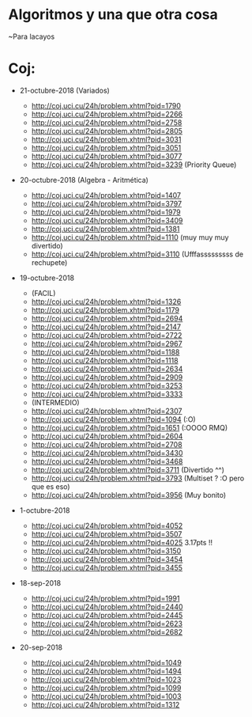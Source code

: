 # Algoritmos y una que otra cosa
~Para lacayos

# Coj:

- 21-octubre-2018 (Variados)
    - http://coj.uci.cu/24h/problem.xhtml?pid=1790
    - http://coj.uci.cu/24h/problem.xhtml?pid=2266
    - http://coj.uci.cu/24h/problem.xhtml?pid=2758
    - http://coj.uci.cu/24h/problem.xhtml?pid=2805
    - http://coj.uci.cu/24h/problem.xhtml?pid=3031
    - http://coj.uci.cu/24h/problem.xhtml?pid=3051
    - http://coj.uci.cu/24h/problem.xhtml?pid=3077
    - http://coj.uci.cu/24h/problem.xhtml?pid=3239 (Priority Queue)

- 20-octubre-2018 (Algebra - Aritmética)
    - http://coj.uci.cu/24h/problem.xhtml?pid=1407
    - http://coj.uci.cu/24h/problem.xhtml?pid=3797
    - http://coj.uci.cu/24h/problem.xhtml?pid=1979
    - http://coj.uci.cu/24h/problem.xhtml?pid=3409
    - http://coj.uci.cu/24h/problem.xhtml?pid=1381
    - http://coj.uci.cu/24h/problem.xhtml?pid=1110 (muy muy muy divertido)
    - http://coj.uci.cu/24h/problem.xhtml?pid=3110 (Ufffasssssssss de rechupete)

- 19-octubre-2018
    - (FACIL)
    - http://coj.uci.cu/24h/problem.xhtml?pid=1326
    - http://coj.uci.cu/24h/problem.xhtml?pid=1179
    - http://coj.uci.cu/24h/problem.xhtml?pid=2694
    - http://coj.uci.cu/24h/problem.xhtml?pid=2147
    - http://coj.uci.cu/24h/problem.xhtml?pid=2722
    - http://coj.uci.cu/24h/problem.xhtml?pid=2967
    - http://coj.uci.cu/24h/problem.xhtml?pid=1188
    - http://coj.uci.cu/24h/problem.xhtml?pid=1118
    - http://coj.uci.cu/24h/problem.xhtml?pid=2634
    - http://coj.uci.cu/24h/problem.xhtml?pid=2909
    - http://coj.uci.cu/24h/problem.xhtml?pid=3253
    - http://coj.uci.cu/24h/problem.xhtml?pid=3333
    - (INTERMEDIO)
    - http://coj.uci.cu/24h/problem.xhtml?pid=2307
    - http://coj.uci.cu/24h/problem.xhtml?pid=1094 (:O)
    - http://coj.uci.cu/24h/problem.xhtml?pid=1651 (:OOOO RMQ)
    - http://coj.uci.cu/24h/problem.xhtml?pid=2604
    - http://coj.uci.cu/24h/problem.xhtml?pid=2708
    - http://coj.uci.cu/24h/problem.xhtml?pid=3430
    - http://coj.uci.cu/24h/problem.xhtml?pid=3468
    - http://coj.uci.cu/24h/problem.xhtml?pid=3711 (Divertido ^^)
    - http://coj.uci.cu/24h/problem.xhtml?pid=3793 (Multiset ? :O pero que es eso)
    - http://coj.uci.cu/24h/problem.xhtml?pid=3956 (Muy bonito)

- 1-octubre-2018
    - http://coj.uci.cu/24h/problem.xhtml?pid=4052
    - http://coj.uci.cu/24h/problem.xhtml?pid=3507
    - http://coj.uci.cu/24h/problem.xhtml?pid=4025 3.17pts !!
    - http://coj.uci.cu/24h/problem.xhtml?pid=3150
    - http://coj.uci.cu/24h/problem.xhtml?pid=3454
    - http://coj.uci.cu/24h/problem.xhtml?pid=3455
    
- 18-sep-2018

    - http://coj.uci.cu/24h/problem.xhtml?pid=1991
    - http://coj.uci.cu/24h/problem.xhtml?pid=2440
    - http://coj.uci.cu/24h/problem.xhtml?pid=2445
    - http://coj.uci.cu/24h/problem.xhtml?pid=2623
    - http://coj.uci.cu/24h/problem.xhtml?pid=2682

- 20-sep-2018

    - http://coj.uci.cu/24h/problem.xhtml?pid=1049
    - http://coj.uci.cu/24h/problem.xhtml?pid=1494
    - http://coj.uci.cu/24h/problem.xhtml?pid=1023
    - http://coj.uci.cu/24h/problem.xhtml?pid=1099
    - http://coj.uci.cu/24h/problem.xhtml?pid=1003
    - http://coj.uci.cu/24h/problem.xhtml?pid=1312

